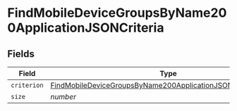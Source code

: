 # FindMobileDeviceGroupsByName200ApplicationJSONCriteria


## Fields

| Field                                                                                                                                                         | Type                                                                                                                                                          | Required                                                                                                                                                      | Description                                                                                                                                                   | Example                                                                                                                                                       |
| ------------------------------------------------------------------------------------------------------------------------------------------------------------- | ------------------------------------------------------------------------------------------------------------------------------------------------------------- | ------------------------------------------------------------------------------------------------------------------------------------------------------------- | ------------------------------------------------------------------------------------------------------------------------------------------------------------- | ------------------------------------------------------------------------------------------------------------------------------------------------------------- |
| `criterion`                                                                                                                                                   | [FindMobileDeviceGroupsByName200ApplicationJSONCriteriaCriterion](../../models/operations/findmobiledevicegroupsbyname200applicationjsoncriteriacriterion.md) | :heavy_minus_sign:                                                                                                                                            | N/A                                                                                                                                                           |                                                                                                                                                               |
| `size`                                                                                                                                                        | *number*                                                                                                                                                      | :heavy_minus_sign:                                                                                                                                            | N/A                                                                                                                                                           | 1                                                                                                                                                             |